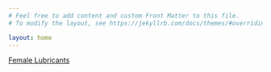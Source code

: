 ```yaml
---
# Feel free to add content and custom Front Matter to this file.
# To modify the layout, see https://jekyllrb.com/docs/themes/#overriding-theme-defaults

layout: home
---
```

[Female Lubricants](https://aliasynn.github.io/female_lubricants/)
